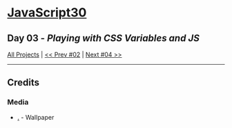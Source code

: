 # [JavaScript30](https://javascript30.com/)

## **Day 03** - *Playing with CSS Variables and JS*



[All Projects](https://github.com/10xOXR/JavaScript30/blob/master/README.md) | [<< Prev #02](https://github.com/10xOXR/JavaScript30/tree/master/day02) | [Next #04 >>]()

---

## Credits

### Media

- [.]() - Wallpaper